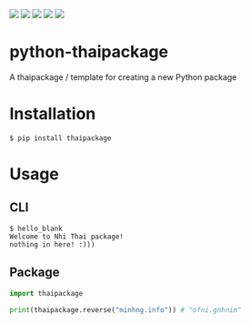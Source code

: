 <img src='https://img.shields.io/pypi/l/blank.svg'> <img src='https://img.shields.io/pypi/pyversions/blank.svg'> <img src='https://img.shields.io/pypi/v/blank.svg'> <img src='https://img.shields.io/pypi/dm/blank.svg'> <img src='https://img.shields.io/badge/code%20style-black-000000.svg'>

# python-thaipackage
A thaipackage / template for creating a new Python package

# Installation

```
$ pip install thaipackage
```

# Usage

## CLI

```
$ hello_blank
Welcome to Nhi Thai package!
nothing in here! :)))
```

## Package

``` python
import thaipackage

print(thaipackage.reverse("minhng.info")) # "ofni.gnhnim"